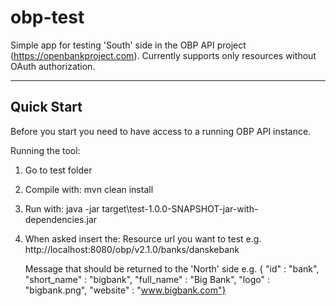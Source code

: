 # obp-test

Simple app for testing 'South' side in the OBP API project (https://openbankproject.com).
Currently supports only resources without OAuth authorization.

---------------------------------------------
Quick Start
---------------------------------------------

Before you start you need to have access to a running OBP API instance.

Running the tool:

1. Go to test folder
2. Compile with: 
	mvn clean install
3. Run with:
	java -jar target\test-1.0.0-SNAPSHOT-jar-with-dependencies.jar
4. When asked insert the:
	Resource url you want to test 
	e.g. 
	http://localhost:8080/obp/v2.1.0/banks/danskebank
	
	Message that should be returned to the 'North' side
	e.g.
	{  "id" : "bank",  "short_name" : "bigbank",  "full_name" : "Big Bank",  "logo" : "bigbank.png",  "website" : "www.bigbank.com"}
	

